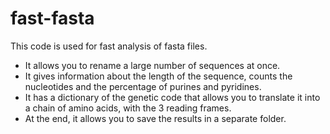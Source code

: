 # fast-fasta
This code is used for fast analysis of fasta files.
- It allows you to rename a large number of sequences at once.
- It gives information about the length of the sequence, counts the nucleotides and the percentage of purines and pyridines.
- It has a dictionary of the genetic code that allows you to translate it into a chain of amino acids, with the 3 reading frames.
- At the end, it allows you to save the results in a separate folder.
